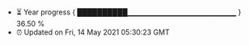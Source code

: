 - ⏳ Year progress { ██████████▁▁▁▁▁▁▁▁▁▁▁▁▁▁▁▁▁▁▁▁ } 36.50 %
- ⏰ Updated on Fri, 14 May 2021 05:30:23 GMT

